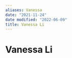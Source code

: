 ```yaml
---
aliases: Vanessa
date: "2021-11-24"
date modified: "2022-06-09"
title: Vanessa Li
---
```


# Vanessa Li
